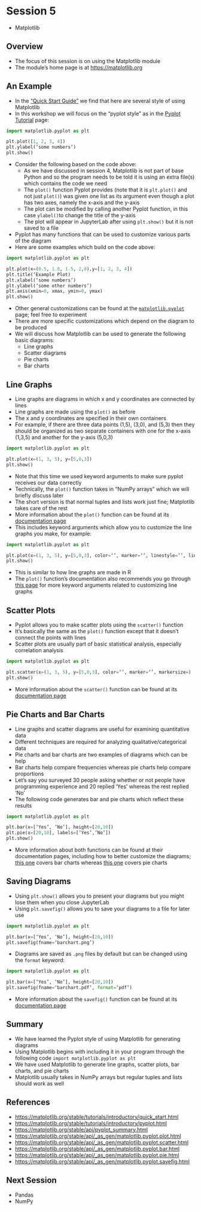 # Session 5

- Matplotlib

## Overview

- The focus of this session is on using the Matplotlib module
- The module’s home page is at https://matplotlib.org

## An Example

- In the [“Quick Start Guide”](https://matplotlib.org/stable/tutorials/introductory/quick_start.html#coding-styles]) we find that here are several style of using Matplotlib
- In this workshop we will focus on the “pyplot style” as in the [Pyplot Tutorial](https://matplotlib.org/stable/tutorials/introductory/pyplot.html) page: 

```python
import matplotlib.pyplot as plt

plt.plot([1, 2, 3, 4])
plt.ylabel(‘some numbers’)
plt.show()
```

- Consider the following based on the code above:
    - As we have discussed in session 4, Matplotlib is not part of base Python and so the program needs to be told it is using an extra file(s) which contains the code we need
    - The `plot()` function Pyplot provides (note that it is `plt.plot()` and not just `plot()`) was given one list as its argument even though a plot has two axes, namely the x-axis and the y-axis
    - The plot can be modified by calling another Pyplot function, in this case `ylabel()`to change the title of the y-axis
    - The plot will appear in JupyterLab after using `plt.show()` but it is not saved to a file
- Pyplot has many functions that can be used to customize various parts of the diagram
- Here are some examples which build on the code above:

```python
import matplotlib.pyplot as plt

plt.plot(x=(0.5, 1.0, 1.5, 2,0),y=[1, 2, 3, 4])
plt.title(‘Example Plot)
plt.xlabel(‘some numbers’)
plt.ylabel(‘some other numbers’)
plt.axis(xmin=0, xmax, ymin=0, ymax)
plt.show()
```

- Other general customizations can be found at the [`matplotlib.pyplot`](https://matplotlib.org/stable/api/pyplot_summary.html) page; feel free to experiment
- There are more specific customizations which depend on the diagram to be produced
- We will discuss how Matplotlib can be used to generate the following basic diagrams:
    - Line graphs
    - Scatter diagrams
    - Pie charts
    - Bar charts

## Line Graphs

- Line graphs are diagrams in which x and y coordinates are connected by lines
- Line graphs are made using the `plot()` as before
- The x and y coordinates are specified in their own containers
- For example, if there are three data points (1,5), (3,0), and (5,3) then they should be organized as two separate containers with one for the x-axis (1,3,5) and another for the y-axis (5,0,3)

```python
import matplotlib.pyplot as plt

plt.plot(x=(1, 3, 5), y=[5,0,3])
plt.show()
```

- Note that this time we used keyword arguments to make sure pyplot receives our data correctly
- Technically, the `plot()` function takes in “NumPy arrays” which we will briefly discuss later
- The short version is that normal tuples and lists work just fine; Matplotlib takes care of the rest
- More information about the `plot()` function can be found at its [documentation page](https://matplotlib.org/stable/api/_as_gen/matplotlib.pyplot.plot.html)
- This includes keyword arguments which allow you to customize the line graphs you make, for example:

```python
import matplotlib.pyplot as plt

plt.plot(x=(1, 3, 5), y=[5,0,3], color=‘’, marker=‘’, linestyle=‘’, linewidth=, markersize=)
plt.show()
```

- This is similar to how line graphs are made in R
- The `plot()` function’s documentation also recommends you go through [this page](https://matplotlib.org/stable/api/_as_gen/matplotlib.lines.Line2D.html) for more keyword arguments related to customizing line graphs

## Scatter Plots

- Pyplot allows you to make scatter plots using the `scatter()` function
- It’s basically the same as the `plot()` function except that it doesn’t connect the points with lines
- Scatter plots are usually part of basic statistical analysis, especially correlation analysis

```python
import matplotlib.pyplot as plt

plt.scatter(x=(1, 3, 5), y=[5,0,3], color=‘’, marker=‘’, markersize=)
plt.show()
```

- More information about the `scatter()` function can be found at its [documentation page](https://matplotlib.org/stable/api/_as_gen/matplotlib.pyplot.scatter.html)

## Pie Charts and Bar Charts

 - Line graphs and scatter diagrams are useful for examining quantitative data
 - Different techniques are required for analyzing qualitative/categorical data
 - Pie charts and bar charts are two examples of diagrams which can be help
 - Bar charts help compare frequencies whereas pie charts help compare proportions
 - Let’s say you surveyed 30 people asking whether or not people have programming experience and 20 replied ‘Yes’ whereas the rest replied ‘No’
 - The following code generates bar and pie charts which reflect these results

```python
import matplotlib.pyplot as plt

plt.bar(x=[‘Yes’, ‘No’], height=[20,10])
plt.pie(x=[20,10], labels=[‘Yes’,’No’])
plt.show()
```

- More information about both functions can be found at their documentation pages, including how to better customize the diagrams; [this one](https://matplotlib.org/stable/api/_as_gen/matplotlib.pyplot.bar.html) covers bar charts whereas [this one](https://matplotlib.org/stable/api/_as_gen/matplotlib.pyplot.pie.html) covers pie charts

## Saving Diagrams

- Using `plt.show()` allows you to present your diagrams but you might lose them when you close JupyterLab
- Using `plt.savefig()` allows you to save your diagrams to a file for later use

```python
import matplotlib.pyplot as plt

plt.bar(x=[‘Yes’, ‘No’], height=[20,10])
plt.savefig(fname=‘barchart.png’)
```

- Diagrams are saved as `.png` files by default but can be changed using the `format` keyword:

```python
import matplotlib.pyplot as plt

plt.bar(x=[‘Yes’, ‘No’], height=[20,10])
plt.savefig(fname=‘barchart.pdf’, format=‘pdf’)
```

- More information about the `savefig()` function can be found at its [documentation page](https://matplotlib.org/stable/api/_as_gen/matplotlib.pyplot.savefig.html)

## Summary

- We have learned the Pyplot style of using Matplotlib for generating diagrams
- Using Matplotlib begins with including it in your program through the following code `import matplotlib.pyplot as plt`
- We have used Matplotlib to generate line graphs, scatter plots, bar charts, and pie charts
- Matplotlib usually takes in NumPy arrays but regular tuples and lists should work as well

## References

- https://matplotlib.org/stable/tutorials/introductory/quick_start.html
- https://matplotlib.org/stable/tutorials/introductory/pyplot.html
- https://matplotlib.org/stable/api/pyplot_summary.html
- https://matplotlib.org/stable/api/_as_gen/matplotlib.pyplot.plot.html
- https://matplotlib.org/stable/api/_as_gen/matplotlib.pyplot.scatter.html
- https://matplotlib.org/stable/api/_as_gen/matplotlib.pyplot.bar.html
- https://matplotlib.org/stable/api/_as_gen/matplotlib.pyplot.pie.html
- https://matplotlib.org/stable/api/_as_gen/matplotlib.pyplot.savefig.html

## Next Session

- Pandas
- NumPy